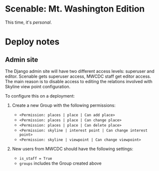 # Scenable: Mt. Washington Edition

This time, it's *personal*.

# Deploy notes

## Admin site

The Django admin site will have two different access levels: superuser and
editor. Scenable gets superuser access, MWCDC staff get editor access. The main
reason is to disable access to editing the relations involved with Skyline view point configuration.

To configure this on a deployment:

1. Create a new Group with the following permissions:

	- `<Permission: places | place | Can add place>`
	- `<Permission: places | place | Can change place>`
	- `<Permission: places | place | Can delete place>`
	- `<Permission: skyline | interest point | Can change interest point>`
	- `<Permission: skyline | viewpoint | Can change viewpoint>`

2. New users from MWCDC should have the following settings:

	- `is_staff = True`
	- `groups` includes the Group created above